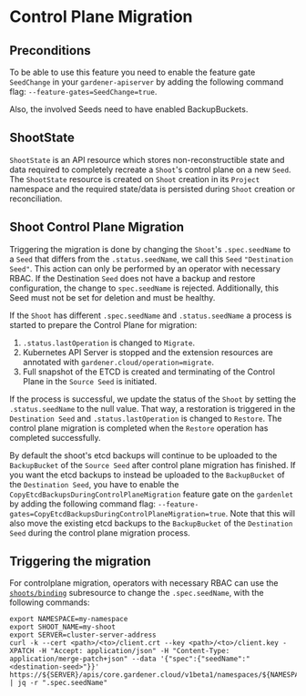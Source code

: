 # Control Plane Migration

## Preconditions

To be able to use this feature you need to enable the feature gate `SeedChange` in your `gardener-apiserver` by adding the following command flag: `--feature-gates=SeedChange=true`.

Also, the involved Seeds need to have enabled BackupBuckets.

## ShootState

`ShootState` is an API resource which stores non-reconstructible state and data required to completely recreate a `Shoot`'s control plane on a new `Seed`.  The `ShootState` resource is created on `Shoot` creation in its `Project` namespace and the required state/data is persisted during `Shoot` creation or reconciliation.

## Shoot Control Plane Migration

Triggering the migration is done by changing the `Shoot`'s `.spec.seedName` to a `Seed` that differs from the `.status.seedName`, we call this `Seed` `"Destination Seed"`. This action can only be performed by an operator with necessary RBAC. If the Destination `Seed` does not have a backup and restore configuration, the change to `spec.seedName` is rejected. Additionally, this Seed must not be set for deletion and must be healthy.

If the `Shoot` has different `.spec.seedName` and `.status.seedName` a process is started to prepare the Control Plane for migration:

1. `.status.lastOperation` is changed to `Migrate`.
2. Kubernetes API Server is stopped and the extension resources are annotated with `gardener.cloud/operation=migrate`.
3. Full snapshot of the ETCD is created and terminating of the Control Plane in the `Source Seed` is initiated.

If the process is successful, we update the status of the `Shoot` by setting the `.status.seedName` to the null value. That way, a restoration is triggered in the `Destination Seed` and `.status.lastOperation` is changed to `Restore`. The control plane migration is completed when the `Restore` operation has completed successfully.

By default the shoot's etcd backups will continue to be uploaded to the `BackupBucket` of the `Source Seed` after control plane migration has finished. If you want the etcd backups to instead be uploaded to the `BackupBucket` of the `Destination Seed`, you have to enable the `CopyEtcdBackupsDuringControlPlaneMigration` feature gate on the `gardenlet` by adding the following command flag: `--feature-gates=CopyEtcdBackupsDuringControlPlaneMigration=true`. Note that this will also move the existing etcd backups to the `BackupBucket` of the `Destination Seed` during the control plane migration process.

## Triggering the migration

For controlplane migration, operators with necessary RBAC can use the [`shoots/binding`](../concepts/scheduler.md#shootsbinding-subresource) subresource to change the `.spec.seedName`, with the following commands:

```
export NAMESPACE=my-namespace
export SHOOT_NAME=my-shoot
export SERVER=cluster-server-address
curl -k --cert <path>/<to>/client.crt --key <path>/<to>/client.key -XPATCH -H "Accept: application/json" -H "Content-Type: application/merge-patch+json" --data '{"spec":{"seedName":"<destination-seed>"}}' https://${SERVER}/apis/core.gardener.cloud/v1beta1/namespaces/${NAMESPACE}/shoots/${SHOOT_NAME}/binding | jq -r ".spec.seedName"
```